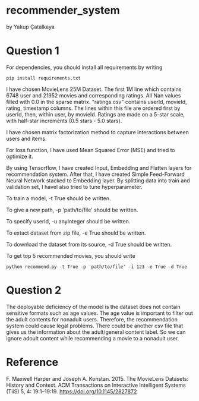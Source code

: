 # recommender_system  
by Yakup Çatalkaya

# __Question 1__
For dependencies, you should install all requirements by writing 
```console
pip install requirements.txt
```
I have chosen MovieLens 25M Dataset. The first 1M line which contains 6748 user and 21952 movies and corresponding ratings.
All Nan values filled with 0.0 in the sparse matrix.
"ratings.csv" contains userId, movieId, rating, timestamp columns.
The lines within this file are ordered first by userId, then, within user, by movieId.
Ratings are made on a 5-star scale, with half-star increments (0.5 stars - 5.0 stars).

I have chosen matrix factorization method to capture interactions between users and items.

For loss function, I have used Mean Squared Error (MSE) and tried to optimize it.

By using Tensorflow, I have created Input, Embedding and Flatten layers for recommendation system.
After that, I have created Simple Feed-Forward Neural Network stacked to Embedding layer.
By splitting data into train and validation set, I havel also tried to tune hyperparameter.


To train a model, -t True  should be written.

To give a new path, -p 'path/to/file' should be written.

To specify userId, -u anyInteger should be written.

To extact dataset from zip file, -e True should be written.

To download the dataset from its source, -d True should be written.

To get top 5 recommended movies, you should write
```console
python recommend.py -t True -p 'path/to/file' -i 123 -e True -d True
```

# __Question 2__

The deployable deficiency of the model is the dataset does not contain sensitive formats such as age values. 
The age value is important to filter out the adult contents for nonadult users. Therefore, the recommendation
system could cause legal problems. There could be another csv file that gives us the information about 
the adult/general content label. So we can ignore adoult content while recommending a movie to a nonadult user.

# Reference
F. Maxwell Harper and Joseph A. Konstan. 2015. The MovieLens Datasets: History and Context. ACM Transactions on Interactive Intelligent Systems (TiiS) 5, 4: 19:1–19:19. https://doi.org/10.1145/2827872
